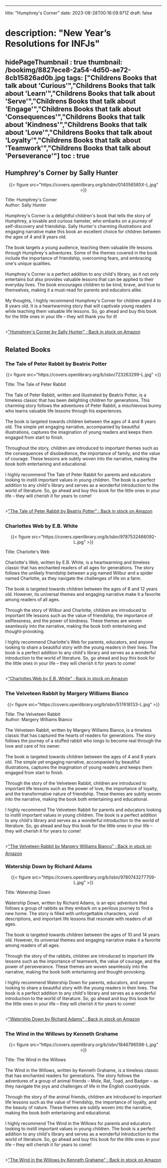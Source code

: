 
---
title: "Humphrey's Corner"
date: 2023-08-28T00:16:09.971Z
draft: false
# description: "New Year’s Resolutions for INFJs"
hidePageThumbnail : true
thumbnail: /bookimg/8827ece8-2a54-4d50-ae72-8cb15826ad0b.jpg
tags: ["Childrens Books that talk about 'Curious'","Childrens Books that talk about 'Learn'","Childrens Books that talk about 'Serve'","Childrens Books that talk about 'Engage'","Childrens Books that talk about 'Consequences'","Childrens Books that talk about 'Kindness'","Childrens Books that talk about 'Love'","Childrens Books that talk about 'Loyalty'","Childrens Books that talk about 'Teamwork'","Childrens Books that talk about 'Perseverance'"]
toc : true
---
## Humphrey's Corner by Sally Hunter

<center>
{{< figure src="https://covers.openlibrary.org/b/isbn/014056585X-L.jpg" >}}
</center>

Title: Humphrey's Corner</br>
Author: Sally Hunter</br></br>
Humphrey's Corner is a delightful children's book that tells the story of Humphrey, a lovable and curious hamster, who embarks on a journey of self-discovery and friendship. Sally Hunter's charming illustrations and engaging narrative make this book an excellent choice for children between the ages of 4 and 8 years old.</br></br>
The book targets a young audience, teaching them valuable life lessons through Humphrey's adventures. Some of the themes covered in the book include the importance of friendship, overcoming fears, and embracing one's unique qualities.</br></br>
Humphrey's Corner is a perfect addition to any child's library, as it not only entertains but also provides valuable lessons that can be applied to their everyday lives. The book encourages children to be kind, brave, and true to themselves, making it a must-read for parents and educators alike.</br></br>
My thoughts, I highly recommend Humphrey's Corner for children aged 4 to 8 years old. It is a heartwarming story that will captivate young readers while teaching them valuable life lessons. So, go ahead and buy this book for the little ones in your life – they will thank you for it!</br></br>

<p>⚡<a id="aflink" href="https://www.amazon.com/gp/search?ie=UTF8&tag=klayu00-20&linkCode=ur2&linkId=6639bed89a8ad8dd2705e40644eb43d3&camp=1789&creative=9325&index=books&keywords=Humphrey's Corner by Sally Hunter" class="one" target="_blank" title='"Humphrey's Corner by Sally Hunter" : Back in stock on Amazon'>"Humphrey's Corner by Sally Hunter" : Back in stock on Amazon</a></p>

## Related Books
### The Tale of Peter Rabbit by Beatrix Potter
<center>
{{< figure src="https://covers.openlibrary.org/b/isbn/723263299-L.jpg" >}}
</center>

Title: The Tale of Peter Rabbit</br></br>
The Tale of Peter Rabbit, written and illustrated by Beatrix Potter, is a timeless classic that has been delighting children for generations. This charming story follows the adventures of Peter Rabbit, a mischievous bunny who learns valuable life lessons through his experiences.</br></br>
The book is targeted towards children between the ages of 4 and 8 years old. The simple yet engaging narrative, accompanied by beautiful illustrations, captures the imagination of young readers and keeps them engaged from start to finish.</br></br>
Throughout the story, children are introduced to important themes such as the consequences of disobedience, the importance of family, and the value of courage. These lessons are subtly woven into the narrative, making the book both entertaining and educational.</br></br>
I highly recommend The Tale of Peter Rabbit for parents and educators looking to instill important values in young children. The book is a perfect addition to any child's library and serves as a wonderful introduction to the world of literature. So, go ahead and buy this book for the little ones in your life – they will cherish it for years to come!</br></br>

<p>⚡<a id="aflink" href="https://www.amazon.com/gp/search?ie=UTF8&tag=klayu00-20&linkCode=ur2&linkId=6639bed89a8ad8dd2705e40644eb43d3&camp=1789&creative=9325&index=books&keywords=The Tale of Peter Rabbit by Beatrix Potter" class="one" target="_blank" title='"The Tale of Peter Rabbit by Beatrix Potter" : Back in stock on Amazon'>"The Tale of Peter Rabbit by Beatrix Potter" : Back in stock on Amazon</a></p>

### Charlottes Web by E.B. White
<center>
{{< figure src="https://covers.openlibrary.org/b/isbn/9787532466092-L.jpg" >}}
</center>

Title: Charlotte's Web</br></br>
Charlotte's Web, written by E.B. White, is a heartwarming and timeless classic that has enchanted readers of all ages for generations. The story follows the unlikely friendship between a pig named Wilbur and a spider named Charlotte, as they navigate the challenges of life on a farm.</br></br>
The book is targeted towards children between the ages of 8 and 12 years old. However, its universal themes and engaging narrative make it a favorite among readers of all ages.</br></br>
Through the story of Wilbur and Charlotte, children are introduced to important life lessons such as the value of friendship, the importance of selflessness, and the power of kindness. These themes are woven seamlessly into the narrative, making the book both entertaining and thought-provoking.</br></br>
I highly recommend Charlotte's Web for parents, educators, and anyone looking to share a beautiful story with the young readers in their lives. The book is a perfect addition to any child's library and serves as a wonderful introduction to the world of literature. So, go ahead and buy this book for the little ones in your life – they will cherish it for years to come!</br></br>

<p>⚡<a id="aflink" href="https://www.amazon.com/gp/search?ie=UTF8&tag=klayu00-20&linkCode=ur2&linkId=6639bed89a8ad8dd2705e40644eb43d3&camp=1789&creative=9325&index=books&keywords=Charlottes Web by E.B. White" class="one" target="_blank" title='"Charlottes Web by E.B. White" : Back in stock on Amazon'>"Charlottes Web by E.B. White" : Back in stock on Amazon</a></p>

### The Velveteen Rabbit by Margery Williams Bianco
<center>
{{< figure src="https://covers.openlibrary.org/b/isbn/517618133-L.jpg" >}}
</center>

Title: The Velveteen Rabbit</br>
Author: Margery Williams Bianco</br></br>
The Velveteen Rabbit, written by Margery Williams Bianco, is a timeless classic that has captured the hearts of readers for generations. The story follows the journey of a stuffed rabbit who longs to become real through the love and care of his owner.</br></br>
The book is targeted towards children between the ages of 4 and 8 years old. The simple yet engaging narrative, accompanied by beautiful illustrations, captures the imagination of young readers and keeps them engaged from start to finish.</br></br>
Through the story of the Velveteen Rabbit, children are introduced to important life lessons such as the power of love, the importance of loyalty, and the transformative nature of friendship. These themes are subtly woven into the narrative, making the book both entertaining and educational.</br></br>
I highly recommend The Velveteen Rabbit for parents and educators looking to instill important values in young children. The book is a perfect addition to any child's library and serves as a wonderful introduction to the world of literature. So, go ahead and buy this book for the little ones in your life – they will cherish it for years to come!</br></br>

<p>⚡<a id="aflink" href="https://www.amazon.com/gp/search?ie=UTF8&tag=klayu00-20&linkCode=ur2&linkId=6639bed89a8ad8dd2705e40644eb43d3&camp=1789&creative=9325&index=books&keywords=The Velveteen Rabbit by Margery Williams Bianco" class="one" target="_blank" title='"The Velveteen Rabbit by Margery Williams Bianco" : Back in stock on Amazon'>"The Velveteen Rabbit by Margery Williams Bianco" : Back in stock on Amazon</a></p>

### Watership Down by Richard Adams
<center>
{{< figure src="https://covers.openlibrary.org/b/isbn/9780743277709-L.jpg" >}}
</center>

Title: Watership Down</br></br>
Watership Down, written by Richard Adams, is an epic adventure that follows a group of rabbits as they embark on a perilous journey to find a new home. The story is filled with unforgettable characters, vivid descriptions, and important life lessons that resonate with readers of all ages.</br></br>
The book is targeted towards children between the ages of 10 and 14 years old. However, its universal themes and engaging narrative make it a favorite among readers of all ages.</br></br>
Through the story of the rabbits, children are introduced to important life lessons such as the importance of teamwork, the value of courage, and the power of perseverance. These themes are woven seamlessly into the narrative, making the book both entertaining and thought-provoking.</br></br>
I highly recommend Watership Down for parents, educators, and anyone looking to share a beautiful story with the young readers in their lives. The book is a perfect addition to any child's library and serves as a wonderful introduction to the world of literature. So, go ahead and buy this book for the little ones in your life – they will cherish it for years to come!</br></br>

<p>⚡<a id="aflink" href="https://www.amazon.com/gp/search?ie=UTF8&tag=klayu00-20&linkCode=ur2&linkId=6639bed89a8ad8dd2705e40644eb43d3&camp=1789&creative=9325&index=books&keywords=Watership Down by Richard Adams" class="one" target="_blank" title='"Watership Down by Richard Adams" : Back in stock on Amazon'>"Watership Down by Richard Adams" : Back in stock on Amazon</a></p>

### The Wind in the Willows by Kenneth Grahame
<center>
{{< figure src="https://covers.openlibrary.org/b/isbn/1846796598-L.jpg" >}}
</center>

Title: The Wind in the Willows</br></br>
The Wind in the Willows, written by Kenneth Grahame, is a timeless classic that has enchanted readers for generations. The story follows the adventures of a group of animal friends – Mole, Rat, Toad, and Badger – as they navigate the joys and challenges of life in the English countryside.</br></br>
Through the story of the animal friends, children are introduced to important life lessons such as the value of friendship, the importance of loyalty, and the beauty of nature. These themes are subtly woven into the narrative, making the book both entertaining and educational.</br></br>
I highly recommend The Wind in the Willows for parents and educators looking to instill important values in young children. The book is a perfect addition to any child's library and serves as a wonderful introduction to the world of literature. So, go ahead and buy this book for the little ones in your life – they will cherish it for years to come!</br></br>

<p>⚡<a id="aflink" href="https://www.amazon.com/gp/search?ie=UTF8&tag=klayu00-20&linkCode=ur2&linkId=6639bed89a8ad8dd2705e40644eb43d3&camp=1789&creative=9325&index=books&keywords=The Wind in the Willows by Kenneth Grahame" class="one" target="_blank" title='"The Wind in the Willows by Kenneth Grahame" : Back in stock on Amazon'>"The Wind in the Willows by Kenneth Grahame" : Back in stock on Amazon</a></p>
